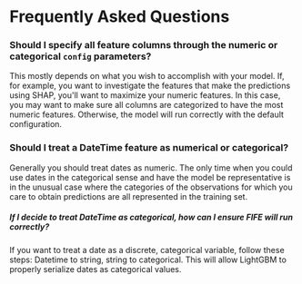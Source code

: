 # Frequently Asked Questions

### Should I specify all feature columns through the numeric or categorical `config` parameters? 

This mostly depends on what you wish to accomplish with your model. If, for example, you want to investigate the features that make the predictions using SHAP, you'll want to maximize your numeric features. In this case, you may want to make sure all columns are categorized to have the most numeric features. Otherwise, the model will run correctly with the default configuration.

### Should I treat a DateTime feature as numerical or categorical? 

Generally you should treat dates as numeric. The only time when you could use dates in the categorical sense and have the model be representative is in the unusual case where the categories of the observations for which you care to obtain predictions are all represented in the training set.

##### If I decide to treat DateTime as categorical, how can I ensure FIFE will run correctly? 

If you want to treat a date as a discrete, categorical variable, follow these steps: Datetime to string, string to categorical. This will allow LightGBM to properly serialize dates as categorical values.